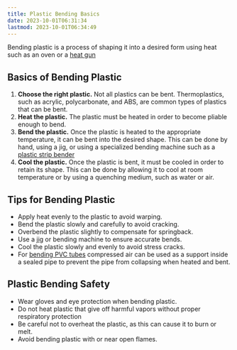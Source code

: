 ```yaml
---
title: Plastic Bending Basics
date: 2023-10-01T06:31:34
lastmod: 2023-10-01T06:34:49
---
```


Bending plastic is a process of shaping it into a desired form using heat such as an oven or a [heat gun](../tools/how-to-use-a-heat-gun.md)

## Basics of Bending Plastic

1. **Choose the right plastic.** Not all plastics can be bent. Thermoplastics, such as acrylic, polycarbonate, and ABS, are common types of plastics that can be bent.
2. **Heat the plastic.** The plastic must be heated in order to become pliable enough to bend.
3. **Bend the plastic.** Once the plastic is heated to the appropriate temperature, it can be bent into the desired shape. This can be done by hand, using a jig, or using a specialized bending machine such as a [plastic strip bender](../tools/how-to-use-a-plastic-strip-bender.md)
4. **Cool the plastic.** Once the plastic is bent, it must be cooled in order to retain its shape. This can be done by allowing it to cool at room temperature or by using a quenching medium, such as water or air.

## Tips for Bending Plastic

- Apply heat evenly to the plastic to avoid warping.
- Bend the plastic slowly and carefully to avoid cracking.
- Overbend the plastic slightly to compensate for springback.
- Use a [jig](./jigs.md) or bending machine to ensure accurate bends.
- Cool the plastic slowly and evenly to avoid stress cracks.
- For [bending PVC tubes](./bend-pvc-pipe.md) compressed air can be used as a support inside a sealed pipe to prevent the pipe from collapsing when heated and bent.

## Plastic Bending Safety

- Wear gloves and eye protection when bending plastic.
- Do not heat plastic that give off harmful vapors without proper respiratory protection
- Be careful not to overheat the plastic, as this can cause it to burn or melt.
- Avoid bending plastic with or near open flames.

